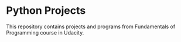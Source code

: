 
Python Projects
===============
This repository contains projects and programs from Fundamentals of Programming course in Udacity.


